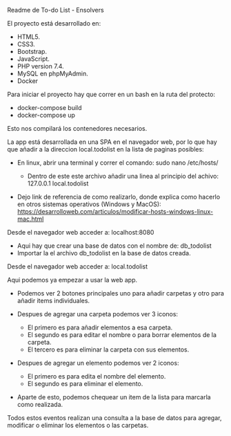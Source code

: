Readme de To-do List - Ensolvers

El proyecto está desarrollado en:
  * HTML5.
  * CSS3.
  * Bootstrap.
  * JavaScript.
  * PHP version 7.4.
  * MySQL en phpMyAdmin.
  * Docker

Para iniciar el proyecto hay que correr en un bash en la ruta del protecto:
  * docker-compose build
  * docker-compose up

Esto nos compilará los contenedores necesarios.

La app está desarrollada en una SPA en el navegador web, por lo que hay que añadir a la direccion local.todolist en la lista de paginas posibles:
  * En linux, abrir una terminal y correr el comando: sudo nano /etc/hosts/
      * Dentro de este este archivo añadir una linea al principio del achivo: 127.0.0.1   local.todolist

  * Dejo link de referencia de como realizarlo, donde explica como hacerlo en otros sistemas operativos (Windows y MacOS): https://desarrolloweb.com/articulos/modificar-hosts-windows-linux-mac.html


Desde el navegador web acceder a: localhost:8080
  * Aqui hay que crear una base de datos con el nombre de: db_todolist
  * Importar la el archivo db_todolist en la base de datos creada.

Desde el navegador web acceder a: local.todolist

Aqui podemos ya empezar a usar la web app.
  * Podemos ver 2 botones principales uno para añadir carpetas y otro para añadir items individuales.
  * Despues de agregar una carpeta podemos ver 3 iconos:
      * El primero es para añadir elementos a esa carpeta.
      * El segundo es para editar el nombre o para borrar elementos de la carpeta.
      * El tercero es para eliminar la carpeta con sus elementos.

  * Despues de agregar un elemento podemos ver 2 iconos:
      * El primero es para edita el nombre del elemento.
      * El segundo es para eliminar el elemento.

  * Aparte de esto, podemos chequear un item de la lista para marcarla como realizada.


Todos estos eventos realizan una consulta a la base de datos para agregar, modificar o eliminar los elementos o las carpetas.
